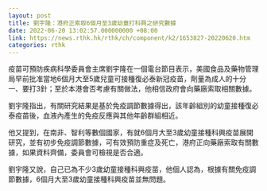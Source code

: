 ```yaml
---
layout: post
title: 劉宇隆：港府正索取6個月至3歲幼童打科興之研究數據
date: 2022-06-20 13:02:57.000000000 +08:00
link: https://news.rthk.hk/rthk/ch/component/k2/1653827-20220620.htm
categories: rthk
---
```


疫苗可預防疾病科學委員會主席劉宇隆在一個電台節目表示，美國食品及藥物管理局早前批准當地6個月大至5歲兒童可接種復必泰新冠疫苗，劑量為成人的十分一、要打3針；至於本港會否考慮有關做法，他相信政府會向藥廠索取相關數據。

劉宇隆指出，有關研究結果是基於免疫調節數據得出，該年齡組別的幼童接種復必泰疫苗後，血液內產生的免疫反應與其他年齡群組相近。

他又提到，在南非、智利等數個國家，有就6個月大至3歲幼童接種科興疫苗展開研究，並有初步免疫調節數據，可有效預防重症及死亡，港府正向藥廠索取有關數據，如果資料齊備，委員會可檢視是否合適。

劉宇隆又說，自己已為不少3歲幼童接種科興疫苗，他個人認為，根據有關免疫調節數據，6個月大至3歲幼童接種科興疫苗並無問題。
